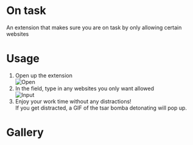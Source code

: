 # On task
An extension that makes sure you are on task by only allowing certain websites

# Usage
1. Open up the extension  
![Open](https://cdn.glitch.com/94bcb56f-a1ba-4f01-a73b-5935b3f7dfba%2Fscreenshot%20-%20Copy.PNG?1551115455628)
1. In the field, type in any websites you only want allowed  
![Input](https://cdn.glitch.com/94bcb56f-a1ba-4f01-a73b-5935b3f7dfba%2Fscreenshot.PNG?1551115455758)
1. Enjoy your work time without any distractions!  
If you get distracted, a GIF of the tsar bomba detonating will pop up.

# Gallery
